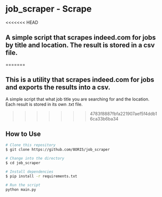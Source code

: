 # job_scraper - Scrape 

<<<<<<< HEAD
## A simple script that scrapes indeed.com for jobs by title and location. The result is stored in a csv file.
=======
## This is a utility that scrapes indeed.com for jobs and exports the results into a csv.

A simple script that what job title you are searching for and the location. Each result is stored in its own .txt file. 
>>>>>>> 4783f8887fbfa221907aef5f4ddb16ca33b6ba34

## How to Use

```bash
# Clone this repository
$ git clone https://github.com/8ORI5/job_scraper

# Change into the directory
$ cd job_scraper

# Install dependencies
$ pip install -r requirements.txt

# Run the script
python main.py
```

